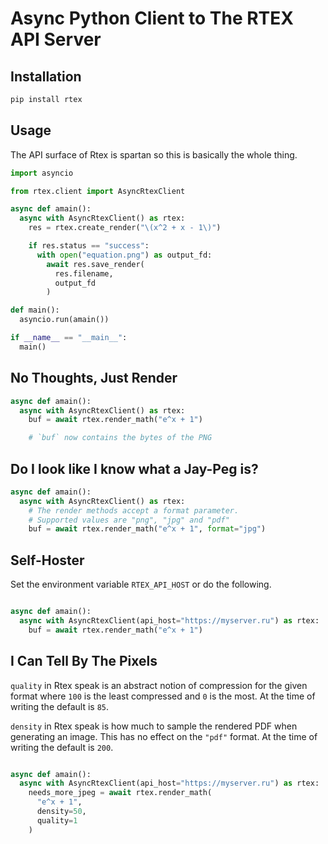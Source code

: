 # Async Python Client to The RTEX API Server

## Installation

```bash
pip install rtex
```

## Usage

The API surface of Rtex is spartan so this is basically the whole thing.

```python
import asyncio

from rtex.client import AsyncRtexClient

async def amain():
  async with AsyncRtexClient() as rtex:
    res = rtex.create_render("\(x^2 + x - 1\)")

    if res.status == "success":
      with open("equation.png") as output_fd:
        await res.save_render(
          res.filename,
          output_fd
        )

def main():
  asyncio.run(amain())

if __name__ == "__main__":
  main()
```

## No Thoughts, Just Render

```python
async def amain():
  async with AsyncRtexClient() as rtex:
    buf = await rtex.render_math("e^x + 1")

    # `buf` now contains the bytes of the PNG
```

## Do I look like I know what a Jay-Peg is?

```python
async def amain():
  async with AsyncRtexClient() as rtex:
    # The render methods accept a format parameter.
    # Supported values are "png", "jpg" and "pdf"
    buf = await rtex.render_math("e^x + 1", format="jpg")
```

## Self-Hoster

Set the environment variable `RTEX_API_HOST` or do the following.

```python

async def amain():
  async with AsyncRtexClient(api_host="https://myserver.ru") as rtex:
    buf = await rtex.render_math("e^x + 1")
```


## I Can Tell By The Pixels

`quality` in Rtex speak is an abstract notion of compression for the given
format where `100` is the least compressed and `0` is the most. At the time of
writing the default is `85`.

`density` in Rtex speak is how much to sample the rendered PDF when generating
an image. This has no effect on the `"pdf"` format. At the time of writing the
default is `200`.

```python

async def amain():
  async with AsyncRtexClient(api_host="https://myserver.ru") as rtex:
    needs_more_jpeg = await rtex.render_math(
      "e^x + 1",
      density=50,
      quality=1
    )
```

